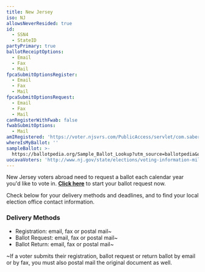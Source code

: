 ```yaml
---
title: New Jersey
iso: NJ
allowsNeverResided: true
id:
  - SSN4
  - StateID
partyPrimary: true
ballotReceiptOptions:
  - Email
  - Fax
  - Mail
fpcaSubmitOptionsRegister:
  - Email
  - Fax
  - Mail
fpcaSubmitOptionsRequest:
  - Email
  - Fax
  - Mail
canRegisterWithFwab: false
fwabSubmitOptions:
  - Mail
amIRegistered: 'https://voter.njsvrs.com/PublicAccess/servlet/com.saber.publicaccess.control.PublicAccessNavigationServlet?USERPROCESS=PublicSearch'
whereIsMyBallot: ''
sampleBallot: >-
  https://ballotpedia.org/Sample_Ballot_Lookup?utm_source=ballotpedia&utm_campaign=sample_ballot_frontpage
uocavaVoters: 'http://www.nj.gov/state/elections/voting-information-military-overseas.html'
---
```

New Jersey voters abroad need to request a ballot each calendar year you'd like to vote in. [**Click here**](https://www.votefromabroad.org) to start your ballot request now.

Check below for your delivery methods and deadlines, and to find your local election office contact information.

### Delivery Methods

* Registration: email, fax or postal mail~
* Ballot Request: email, fax or postal mail~
* Ballot Return: email, fax or postal mail~

~If a voter submits their registration, ballot request or return ballot by email or by fax, you must also postal mail the original document as well.
